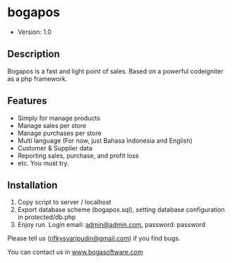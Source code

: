# bogapos

* Version: 1.0

## Description

Bogapos is a fast and light point of sales. Based on a powerful codeigniter as a php framework.

## Features

* Simply for manage products
* Manage sales per store
* Manage purchases per store
* Multi language (For now, just Bahasa Indonesia and English)
* Customer & Supplier data
* Reporting sales, purchase, and profit loss
* etc. You must try.

## Installation

1. Copy script to server / localhost
2. Export database scheme (bogapos.sql), setting database configuration in protected/db.php
3. Enjoy run. Login email: admin@admin.com, password: password

Please tell us (rifkysyaripudin@gmail.com) if you find bugs.

You can contact us in www.bogasoftware.com